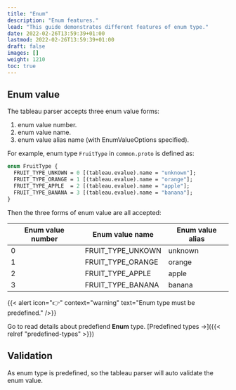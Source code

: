 ```yaml
---
title: "Enum"
description: "Enum features."
lead: "This guide demonstrates different features of enum type."
date: 2022-02-26T13:59:39+01:00
lastmod: 2022-02-26T13:59:39+01:00
draft: false
images: []
weight: 1210
toc: true
---
```


## Enum value

The tableau parser accepts three enum value forms:

  1. enum value number.
  2. enum value name.
  3. enum value alias name (with EnumValueOptions specified).

For example, enum type `FruitType` in `common.proto` is defined as:

```protobuf
enum FruitType {
  FRUIT_TYPE_UNKOWN = 0 [(tableau.evalue).name = "unknown"];
  FRUIT_TYPE_ORANGE = 1 [(tableau.evalue).name = "orange"];
  FRUIT_TYPE_APPLE  = 2 [(tableau.evalue).name = "apple"];
  FRUIT_TYPE_BANANA = 3 [(tableau.evalue).name = "banana"];
}
```

Then the three forms of enum value are all accepted:

| Enum value number | Enum value name   | Enum value alias |
|-------------------|-------------------|------------------|
| 0                 | FRUIT_TYPE_UNKOWN | unknown          |
| 1                 | FRUIT_TYPE_ORANGE | orange           |
| 2                 | FRUIT_TYPE_APPLE  | apple            |
| 3                 | FRUIT_TYPE_BANANA | banana           |

{{< alert icon="👉" context="warning" text="Enum type must be predefined." />}}

Go to read details about predefiend **Enum** type. [Predefined types →]({{< relref "predefined-types" >}})

## Validation

As enum type is predefined, so the tableau parser will auto validate the enum value.
